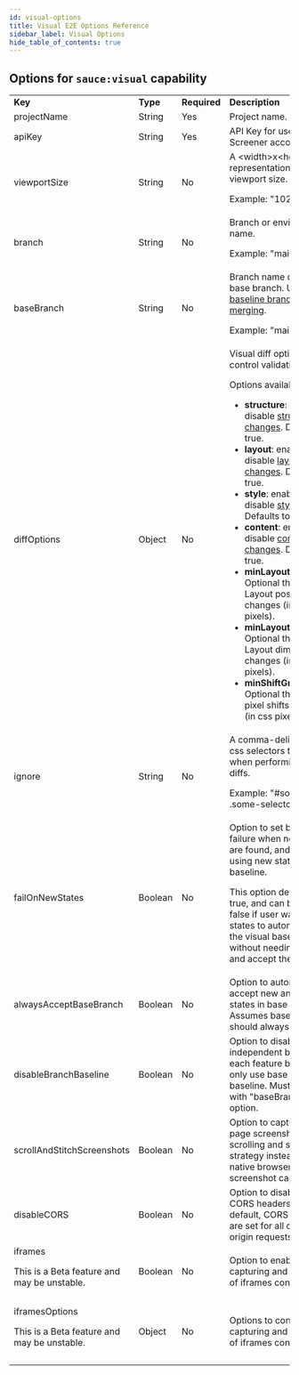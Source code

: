```yaml
---
id: visual-options
title: Visual E2E Options Reference
sidebar_label: Visual Options
hide_table_of_contents: true
---
```


## Options for `sauce:visual` capability

<table>
  <tr>
   <td>
    <strong>Key</strong>
   </td>
   <td>
    <strong>Type</strong>
   </td>
   <td>
    <strong>Required</strong>
   </td>
   <td>
    <strong>Description</strong>
   </td>
   <td>
    <strong>Default</strong>
   </td>
  </tr>
  <tr>
   <td>
    projectName
   </td>
   <td>
    String
   </td>
   <td>
    Yes
   </td>
   <td>
    Project name.
   </td>
   <td>
   </td>
  </tr>
  <tr>
   <td>
    apiKey
   </td>
   <td>
    String
   </td>
   <td>
    Yes
   </td>
   <td>
    API Key for user's Screener account.
   </td>
   <td>
   </td>
  </tr>
  <tr>
   <td>
    viewportSize
   </td>
   <td>
    String
   </td>
   <td>
    No
   </td>
   <td>
    A &lt;width>x&lt;height> representation of desired viewport size.
<p>Example: "1024x768".</p>
   </td>
   <td>
    <code>"1024x768"</code>
   </td>
  </tr>
  <tr>
   <td>
    branch
   </td>
   <td>
    String
   </td>
   <td>
    No
   </td>
   <td>
    Branch or environment name.
<p>Example: "main"</p>
   </td>
   <td>
   </td>
  </tr>
  <tr>
   <td>
    baseBranch
   </td>
   <td>
    String
   </td>
   <td>
    No
   </td>
   <td>
    Branch name of project's base branch. Used for <a href="https://screener.io/v2/docs/visual-e2e/baseline-branch">baseline branching and merging</a>.
<p>Example: "main"</p>
   </td>
   <td>
   </td>
  </tr>
  <tr>
   <td>
    diffOptions
   </td>
   <td>
    Object
   </td>
   <td>
    No
   </td>
   <td>
    Visual diff options to control validations.
<p>Options available:</p>
<ul>
<li><strong>structure</strong>: enable or disable <a href="https://screener.io/v2/docs/visual-e2e/change-details">structural changes</a>. Defaults to true.</li>
<li><strong>layout</strong>: enable or disable <a href="https://screener.io/v2/docs/visual-e2e/change-details">layout changes</a>. Defaults to true.</li>
<li><strong>style</strong>: enable or disable <a href="https://screener.io/v2/docs/visual-e2e/change-details">style changes</a>. Defaults to true.</li>

<li><strong>content</strong>: enable or disable <a href="https://screener.io/v2/docs/visual-e2e/change-details">content changes</a>. Defaults to true.</li>

<li><strong>minLayoutPosition</strong>: Optional threshold for Layout position changes (in css pixels).</li>

<li><strong>minLayoutDimension</strong>: Optional threshold for Layout dimension changes (in css pixels).</li>

<li><strong>minShiftGraphic</strong>: Optional threshold for pixel shifts in graphics (in css pixels).</li>
</ul>
   </td>
   <td><code>&#123;</code>
<p><code>  structure: true,</code></p>
<p><code>  layout: true,</code></p>
<p><code>  style: true,</code></p>
<p><code>  content: true,</code></p>
<p><code>  minLayoutPosition: 4,</code></p>
<p><code>  minLayoutDimension: 10</code></p>
<p><code>  minShiftGraphic: 2</code></p>
<p><code>&#125;</code></p>
   </td>
  </tr>
  <tr>
   <td>
    ignore
   </td>
   <td>
    String
   </td>
   <td>
    No
   </td>
   <td>
    A comma-delimited list of css selectors to ignore when performing visual diffs.
    <p>Example: "#some-id, .some-selector"</p>
   </td>
   <td>
   </td>
  </tr>
  <tr>
   <td>
    failOnNewStates
   </td>
   <td>
    Boolean
   </td>
   <td>
    No
   </td>
   <td>
    Option to set build to failure when new states are found, and to disable using new states as a baseline.
    <p>This option defaults to true, and can be set to false if user wants new states to automatically be the visual baseline without needing to review and accept them.</p>
   </td>
   <td>
    <code>true</code>
   </td>
  </tr>
  <tr>
   <td>
    alwaysAcceptBaseBranch
   </td>
   <td>
    Boolean
   </td>
   <td>
    No
   </td>
   <td>
    Option to automatically accept new and changed states in base branch. Assumes base branch should always be correct.
   </td>
   <td>
    <code>false</code>
   </td>
  </tr>
  <tr>
   <td>
    disableBranchBaseline
   </td>
   <td>
    Boolean
   </td>
   <td>
    No
   </td>
   <td>
    Option to disable independent baseline for each feature branch, and only use base branch as baseline. Must be used with "baseBranch" option.
   </td>
   <td>
    <code>false</code>
   </td>
  </tr>
  <tr>
   <td>
    scrollAndStitchScreenshots
   </td>
   <td>
    Boolean
   </td>
   <td>
    No
   </td>
   <td>
    Option to capture a full-page screenshot using a scrolling and stitching strategy instead of using native browser full-page screenshot capabilities.
   </td>
   <td>
    <code>false</code>
   </td>
  </tr>
  <tr>
   <td>
    disableCORS
   </td>
   <td>
    Boolean
   </td>
   <td>
    No
   </td>
   <td>
    Option to disable adding CORS headers. By default, CORS headers are set for all cross-origin requests.
   </td>
   <td>
    <code>false</code>
   </td>
  </tr>
  <tr>
   <td>
    iframes
<p>This is a Beta feature and may be unstable.</p>
   </td>
   <td>
    Boolean
   </td>
   <td>
    No
   </td>
   <td>
    Option to enable the capturing and comparing of iframes content.
   </td>
   <td>
    <code>false</code>
   </td>
  </tr>
  <tr>
   <td>
    iframesOptions
<p>This is a Beta feature and may be unstable.</p>
   </td>
   <td>
    Object
   </td>
   <td>
    No
   </td>
   <td>
    Options to control the capturing and comparing of iframes content.
   </td>
   <td><code>&#123;</code>
<p><code>  maxFrames: Infinity</code></p>
<p><code>&#125;</code></p>
   </td>
  </tr>
</table>
